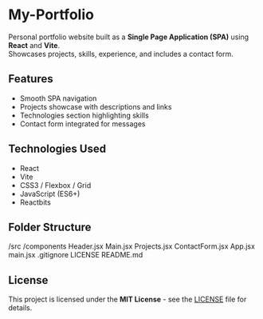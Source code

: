 # My-Portfolio
Personal portfolio website built as a **Single Page Application (SPA)** using **React** and **Vite**.  
Showcases projects, skills, experience, and includes a contact form.

## Features
- Smooth SPA navigation
- Projects showcase with descriptions and links
- Technologies section highlighting skills
- Contact form integrated for messages

## Technologies Used
- React
- Vite
- CSS3 / Flexbox / Grid
- JavaScript (ES6+)
- Reactbits

## Folder Structure
/src
/components
Header.jsx
Main.jsx
Projects.jsx
ContactForm.jsx
App.jsx
main.jsx
.gitignore
LICENSE
README.md

## License
This project is licensed under the **MIT License** - see the [LICENSE](LICENSE) file for details.


